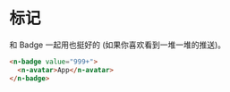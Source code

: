 # 标记
和 Badge 一起用也挺好的 (如果你喜欢看到一堆一堆的推送)。
```html
<n-badge value="999+">
  <n-avatar>App</n-avatar>
</n-badge>
```

